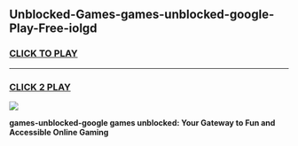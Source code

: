 
## Unblocked-Games-games-unblocked-google-Play-Free-iolgd
<h3>
<a href="https://premium76.site?title=games-unblocked-google&ref=20M">CLICK TO PLAY</a></h3>
<hr>

<h3>
<a href="https://premium76.site?title=games-unblocked-google&ref=20M">CLICK 2 PLAY</a>
  
</h3>

<a href="https://premium76.site?title=games-unblocked-google&ref=19M"><img src="https://clearcache.store/games.png"></a>


**games-unblocked-google games unblocked: Your Gateway to Fun and Accessible Online Gaming**

